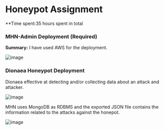 # Honeypot Assignment

**Time spent:35 hours spent in total


### MHN-Admin Deployment (Required)

**Summary:** I have used AWS for the deployment.

![image](https://user-images.githubusercontent.com/36133052/116677497-48f23500-a976-11eb-8642-8d42128531b2.png)

### Dionaea Honeypot Deployment

Dionaea effective at detecting and/or collecting data about an attack and attacker.

![image](https://user-images.githubusercontent.com/36133052/116677909-c0c05f80-a976-11eb-86b3-7360730c994d.png)

MHN uses MongoDB as RDBMS and the exported JSON file contains the information related to the attacks against the honepot.


![image](https://user-images.githubusercontent.com/36133052/116676719-50650e80-a975-11eb-97e7-e8f71b18609b.png)


